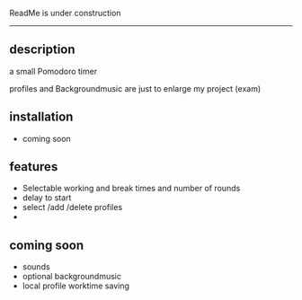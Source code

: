 ReadMe is under construction

---

## description

a small Pomodoro timer

profiles and Backgroundmusic are just to enlarge my project (exam)

## installation

- coming soon

## features

- Selectable working and break times and number of rounds
- delay to start
- select /add /delete profiles
-

## coming soon

- sounds
- optional backgroundmusic
- local profile worktime saving
